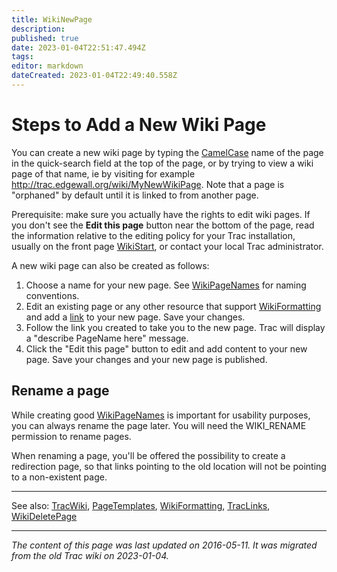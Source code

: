 ```yaml
---
title: WikiNewPage
description: 
published: true
date: 2023-01-04T22:51:47.494Z
tags: 
editor: markdown
dateCreated: 2023-01-04T22:49:40.558Z
---
```


# Steps to Add a New Wiki Page 

You can create a new wiki page by typing the [CamelCase](/group/rtgwg/CamelCase) name of the page in the quick-search field at the top of the page, or by trying to view a wiki page of that name, ie by visiting for example http://trac.edgewall.org/wiki/MyNewWikiPage. Note that a page is "orphaned" by default until it is linked to from another page.

Prerequisite: make sure you actually have the rights to edit wiki pages. If you don't see the **Edit this page** button near the bottom of the page, read the information relative to the editing policy for your Trac installation, usually on the front page [WikiStart](/group/rtgwg/), or contact your local Trac administrator.

A new wiki page can also be created as follows:

1. Choose a name for your new page. See [WikiPageNames](/group/rtgwg/WikiPageNames) for naming conventions.
2. Edit an existing page or any other resource that support [WikiFormatting](/group/rtgwg/WikiFormatting) and add a [link](/group/rtgwg/TracLinks) to your new page. Save your changes.
3. Follow the link you created to take you to the new page. Trac will display a "describe PageName here" message.
4. Click the "Edit this page" button to edit and add content to your new page. Save your changes and your new page is published.
## Rename a page
While creating good [WikiPageNames](/group/rtgwg/WikiPageNames) is important for usability purposes, you can always rename the page later. You will need the WIKI_RENAME permission to rename pages.

When renaming a page, you'll be offered the possibility to create a redirection page, so that links pointing to the old location will not be pointing to a non-existent page.

---
See also: [TracWiki](/group/rtgwg/TracWiki), [PageTemplates](/group/rtgwg/TracLinks), [WikiFormatting](/group/rtgwg/WikiFormatting), [TracLinks](/group/rtgwg/TracLinks), [WikiDeletePage](/group/rtgwg/WikiDeletePage)
&nbsp;
&nbsp;
&nbsp;

---

*The content of this page was last updated on 2016-05-11. It was migrated from the old Trac wiki on 2023-01-04.*